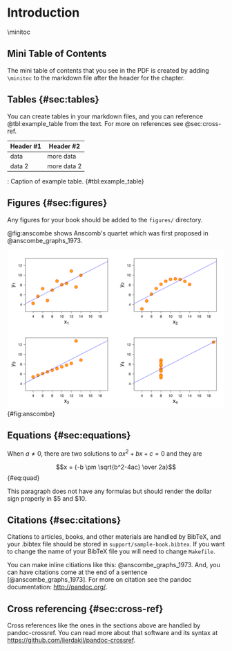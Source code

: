 # Introduction
\minitoc

## Mini Table of Contents

The mini table of contents that you see in the PDF is created by adding `\minitoc` to the markdown file after the header for the chapter.

## Tables {#sec:tables}

You can create tables in your markdown files, and you can reference @tbl:example_table from the text.  For more on references see @sec:cross-ref.

| Header #1 | Header #2 |
|-----------|-----------|
| data | more data |
| data 2 | more data 2|

: Caption of example table. {#tbl:example_table}


## Figures {#sec:figures}

Any figures for your book should be added to the `figures/` directory.

@fig:anscombe shows Anscomb's quartet which was first proposed in @anscombe_graphs_1973.  

![Anscombe's Quartet, which was first proposed in @anscombe_graphs_1973. Image created by "Schultz" and used under a [Creative Commons license](https://commons.wikimedia.org/wiki/File:Anscombe%27s_quartet_3.svg).](figures/anscombes_quartet.png){#fig:anscombe}

## Equations {#sec:equations}

When $a \ne 0$, there are two solutions to $ax^2 + bx + c = 0$ and they are

$$x = {-b \pm \sqrt{b^2-4ac} \over 2a}$$ {#eq:quad}

This paragraph does not have any formulas but should render the dollar sign properly in $5 and $10.

## Citations {#sec:citations}

Citations to articles, books, and other materials are handled by BibTeX, and your .bibtex file should be stored in `support/sample-book.bibtex`.  If you want to change the name of your BibTeX file you will need to change `Makefile`.

You can make inline citiations like this: @anscombe_graphs_1973.  And, you can have citations come at the end of a sentence [@anscombe_graphs_1973].  For more on citation see the pandoc documentation: http://pandoc.org/.

## Cross referencing {#sec:cross-ref}

Cross references like the ones in the sections above are handled by pandoc-crossref.  You can read more about that software and its syntax at https://github.com/lierdakil/pandoc-crossref.
